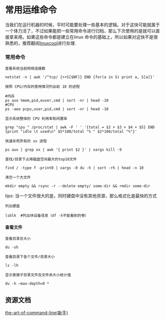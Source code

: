 # 常用运维命令

当我们在运行机器的时候，平时可能要处理一些基本的逻辑。对于这快可能就属于一个体力活了，不过如果能把一些常用命令进行归档，那么下次使用的是就可以直接拿来用。如果这些命令都是建立在linux 命令的基础上，所以如果对这快不是很熟悉的，推荐翻阅[linuxcool](https://www.linuxcool.com/)进行处理.




### 常用命令

`查看系统当前网络连接数`

````
netstat -n | awk '/^tcp/ {++S[$NF]} END {for(a in S) print a, S[a]}'
````

`按照 CPU/内存的使用情况列出前 10 的进程`

```shell
#内存
ps axo %mem,pid,euser,cmd | sort -nr | head -10
#CPU
ps -aeo pcpu,user,pid,cmd | sort -nr | head -10
```

`显示系统整体的 CPU 利用率和闲置率`

```shell
grep "cpu " /proc/stat | awk -F ' ' '{total = $2 + $3 + $4 + $5} END {print "idle \t used\n" $5*100/total "% " $2*100/total "%"}'
```

`快速杀死所有的 xx 进程`

```shell
ps aux | grep xx | awk '{ print $2 }' | xargs kill -9
```


`查找/目录下占用磁盘空间最大的top10文件`

```shell
find / -type f -print0 | xargs -0 du -h | sort -rh | head -n 10
```

`清空一个大文件`

```shell
mkdir empty && rsync -r --delete empty/ some-dir && rmdir some-dir
```

*tips*: 当一个文件很大的是，同时硬盘中没有其他资源，那么格式化是最快的方式

`列出硬盘`

```shell
lsblk  #列出块设备信息（df -h不能看到的卷）
```

#### 查看文件

`查看目录总大小`

```
du -sh
```


`查看目录下各个文件/目录大小`

```
ls -lh
```


`显示直接子目录文件及文件夹大小统计值`


```
du -h –max-depth=0 *
```

## 资源文档
[the-art-of-command-line(新手)](https://github.com/jlevy/the-art-of-command-line/blob/master/README-zh.md)